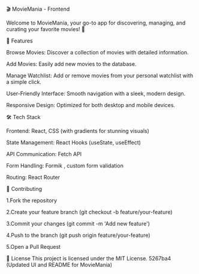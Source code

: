 🎬 MovieMania - Frontend

Welcome to MovieMania, your go-to app for discovering, managing, and curating your favorite movies! 🍿

🚀 Features

Browse Movies: Discover a collection of movies with detailed information.

Add Movies: Easily add new movies to the database.

Manage Watchlist: Add or remove movies from your personal watchlist with a simple click.

User-Friendly Interface: Smooth navigation with a sleek, modern design.

Responsive Design: Optimized for both desktop and mobile devices.


🛠️ Tech Stack

Frontend: React, CSS (with gradients for stunning visuals)

State Management: React Hooks (useState, useEffect)

API Communication: Fetch API

Form Handling: Formik , custom form validation

Routing: React Router


🤝 Contributing

1.Fork the repository

2.Create your feature branch (git checkout -b feature/your-feature)

3.Commit your changes (git commit -m 'Add new feature')

4.Push to the branch (git push origin feature/your-feature)

5.Open a Pull Request

📜 License
This project is licensed under the MIT License.
5267ba4 (Updated UI and README for MovieMania)

